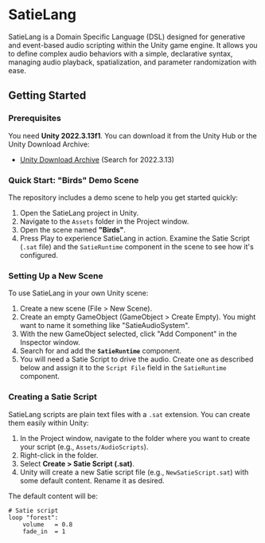 # SatieLang

SatieLang is a Domain Specific Language (DSL) designed for generative and event-based audio scripting within the Unity game engine. It allows you to define complex audio behaviors with a simple, declarative syntax, managing audio playback, spatialization, and parameter randomization with ease.

## Getting Started

### Prerequisites

You need **Unity 2022.3.13f1**. You can download it from the Unity Hub or the Unity Download Archive:
* [Unity Download Archive](https://unity.com/releases/editor/archive) (Search for 2022.3.13)

### Quick Start: "Birds" Demo Scene

The repository includes a demo scene to help you get started quickly:
1.  Open the SatieLang project in Unity.
2.  Navigate to the `Assets` folder in the Project window.
3.  Open the scene named **"Birds"**.
4.  Press Play to experience SatieLang in action. Examine the Satie Script (`.sat` file) and the `SatieRuntime` component in the scene to see how it's configured.

### Setting Up a New Scene

To use SatieLang in your own Unity scene:

1.  Create a new scene (File > New Scene).
2.  Create an empty GameObject (GameObject > Create Empty). You might want to name it something like "SatieAudioSystem".
3.  With the new GameObject selected, click "Add Component" in the Inspector window.
4.  Search for and add the **`SatieRuntime`** component.
5.  You will need a Satie Script to drive the audio. Create one as described below and assign it to the `Script File` field in the `SatieRuntime` component.

### Creating a Satie Script

SatieLang scripts are plain text files with a `.sat` extension. You can create them easily within Unity:

1.  In the Project window, navigate to the folder where you want to create your script (e.g., `Assets/AudioScripts`).
2.  Right-click in the folder.
3.  Select **Create > Satie Script (.sat)**.
4.  Unity will create a new Satie script file (e.g., `NewSatieScript.sat`) with some default content. Rename it as desired.

The default content will be:
```satie
# Satie script
loop "forest":
    volume   = 0.8
    fade_in  = 1
